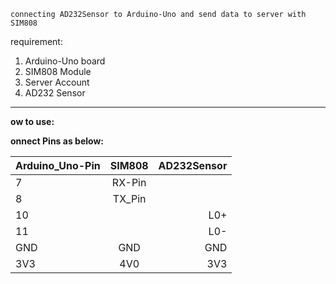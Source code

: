 ```
connecting AD232Sensor to Arduino-Uno and send data to server with SIM808
```
requirement:
1. Arduino-Uno board
2. SIM808 Module
3. Server Account
4. AD232 Sensor
***
**ow to use:**

__onnect Pins as below:__

| Arduino_Uno-Pin | SIM808 | AD232Sensor    |
|-----------------|:------:|------------:|
|     7           | RX-Pin  |               |
|     8           | TX_Pin  |               |
|     10          |         |   L0+         |
|     11          |         |   L0-         |
| GND             | GND     | GND           |
| 3V3             | 4V0     | 3V3           |
 
